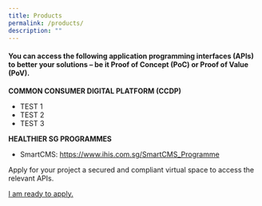 ```yaml
---
title: Products
permalink: /products/
description: ""
---
```

#### You can access the following application programming interfaces (APIs) to better your solutions – be it Proof of Concept (PoC) or Proof of Value (PoV).


**COMMON CONSUMER DIGITAL PLATFORM (CCDP)**

* TEST 1
* TEST 2
* TEST 3


**HEALTHIER SG PROGRAMMES**
* SmartCMS: https://www.ihis.com.sg/SmartCMS_Programme


Apply for your project a secured and compliant virtual space to access the relevant APIs. 

[I am ready to apply.](https://form.gov.sg/63f7116ff390580012f9ef61)